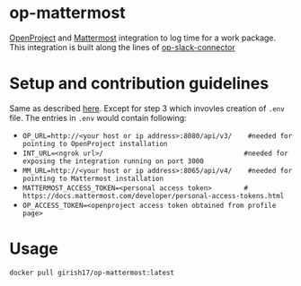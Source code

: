 # op-mattermost
[OpenProject](https://www.openproject.org/) and [Mattermost](https://mattermost.com/) integration to log time for a work package. This integration is built along the lines of [op-slack-connector](https://github.com/girish17/op-slack-connector)

# Setup and contribution guidelines

Same as described [here](https://github.com/girish17/op-slack-connector#setup-and-contribution-guidelines). Except for step 3 which invovles creation of `.env` file. The entries in `.env` would contain following:
- `OP_URL=http://<your host or ip address>:8080/api/v3/    #needed for pointing to OpenProject installation` 
- `INT_URL=<ngrok url>/                                   #needed for exposing the integration running on port 3000`
- `MM_URL=http://<your host or ip address>:8065/api/v4/    #needed for pointing to Mattermost installation`  
- `MATTERMOST_ACCESS_TOKEN=<personal access token>        # https://docs.mattermost.com/developer/personal-access-tokens.html`
- `OP_ACCESS_TOKEN=<openproject access token obtained from profile page>`

# Usage
`docker pull girish17/op-mattermost:latest`
